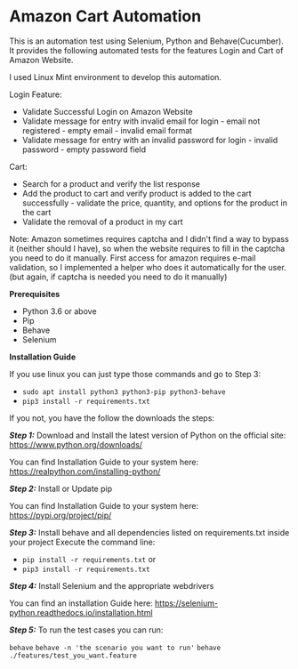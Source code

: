 # Amazon Cart Automation

This is an automation test using Selenium, Python and Behave(Cucumber). It provides the following automated tests for the features Login and Cart of Amazon Website.

I used Linux Mint environment to develop this automation.

Login Feature:
- Validate Successful Login on Amazon Website
- Validate message for entry with invalid email for login
		- email  not  registered
		- empty email
		- invalid email format
- Validate message for entry with an invalid password for login
		- invalid password
		- empty password field
		
Cart: 

- Search for a product and verify the list response
- Add the product to cart and verify product is added to the cart successfully
		- validate the price, quantity, and options for the product in the cart
- Validate the removal of a product in my cart


Note: Amazon sometimes requires captcha and I didn't find a way to bypass it (neither should I have), so when the website requires to fill in the captcha you need to do it manually.
First access for amazon requires e-mail validation, so I implemented a helper who does it automatically for the user. (but again, if captcha is needed you need to do it manually)

**Prerequisites**
- Python 3.6 or above
- Pip
- Behave 
- Selenium 


**Installation Guide**

If you use linux you can just type those commands and go to Step 3:

- `sudo apt install python3 python3-pip python3-behave`
- `pip3 install -r requirements.txt`

If you not, you have the follow the downloads the steps:

**_Step 1:_** Download and Install the latest version of Python on the official site: https://www.python.org/downloads/

You can find Installation Guide to your system here: https://realpython.com/installing-python/

**_Step 2:_** Install or Update pip

You can find Installation Guide to your system here: https://pypi.org/project/pip/

**_Step 3:_** Install behave and all dependencies listed on requirements.txt inside your project
Execute the command line:

- `pip install -r requirements.txt` or
- `pip3 install -r requirements.txt`

**_Step 4:_** Install Selenium and the appropriate webdrivers

You can find an installation Guide here: https://selenium-python.readthedocs.io/installation.html

**_Step 5:_** To run the test cases you can run:

 `behave`
`behave -n 'the scenario you want to run'`
`behave ./features/test_you_want.feature`